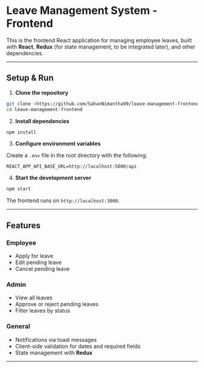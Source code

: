 # Leave Management System - Frontend

This is the frontend React application for managing employee leaves, built with **React**, **Redux** (for state management, to be integrated later), and other dependencies.

---

## **Setup & Run**

1. **Clone the repository**

```bash
git clone <https://github.com/SahanNimantha99/leave-management-frontendl>
cd leave-management-frontend
```

2. **Install dependencies**

```bash
npm install
```

3. **Configure environment variables**

Create a `.env` file in the root directory with the following:

```env
REACT_APP_API_BASE_URL=http://localhost:5000/api
```

4. **Start the development server**

```bash
npm start
```

The frontend runs on `http://localhost:3000`.

---

## **Features**

### **Employee**
- Apply for leave
- Edit pending leave
- Cancel pending leave

### **Admin**
- View all leaves
- Approve or reject pending leaves
- Filter leaves by status

### **General**
- Notifications via toast messages
- Client-side validation for dates and required fields
- State management with **Redux**

---

